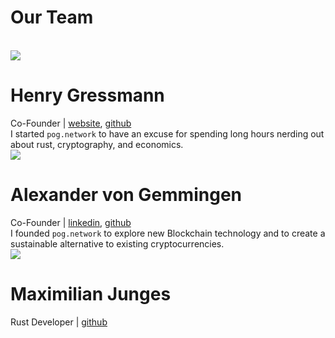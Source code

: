 # Our Team

<br/>

<div class="person">
    <img src="/assets/hg.jpeg"/>
    <h1>Henry Gressmann  </h1>
    <span class="small-text">Co-Founder | <a href="https://henrygressmann.de">website</a>, <a href="https://github.com/explodingcamera">github</a></span>
    <br/>
    I started <code>pog.network</code> to have an excuse for spending long hours nerding out about rust, cryptography, and economics.
</div>

<div class="person">
    <img src="https://avatars.slack-edge.com/2019-08-30/745947112662_531c407c41ccafe9c855_192.jpg"/>
    <h1>Alexander von Gemmingen</h1>
    <span class="small-text">Co-Founder | <a href="https://www.linkedin.com/in/alexander-gemmingen/">linkedin</a>, <a href="https://github.com/Alyks1">github</a></span>
    <br/>
    I founded <code>pog.network</code> to explore new Blockchain technology and to create a sustainable alternative to existing cryptocurrencies.
</div>

<div class="person">
    <img src="https://avatars.slack-edge.com/2019-05-16/639456315639_15dbf3576ccfa43bdec8_192.jpg"/>
    <h1>Maximilian Junges</h1>
    <span class="small-text">Rust Developer | <a href="https://github.com/Malox10">github</a></span>
</div>
